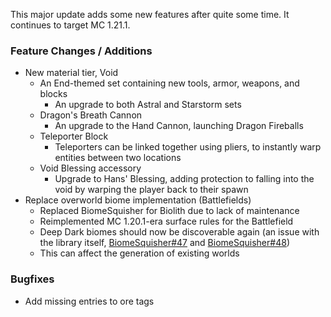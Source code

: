 This major update adds some new features after quite some time. It continues to target MC 1.21.1.

### Feature Changes / Additions

- New material tier, Void
    - An End-themed set containing new tools, armor, weapons, and blocks
        - An upgrade to both Astral and Starstorm sets
    - Dragon's Breath Cannon
        - An upgrade to the Hand Cannon, launching Dragon Fireballs
    - Teleporter Block
        - Teleporters can be linked together using pliers, to instantly warp entities between two locations
    - Void Blessing accessory
        - Upgrade to Hans' Blessing, adding protection to falling into the void by warping the player back to their
          spawn
- Replace overworld biome implementation (Battlefields)
    - Replaced BiomeSquisher for Biolith due to lack of maintenance
    - Reimplemented MC 1.20.1-era surface rules for the Battlefield
    - Deep Dark biomes should now be discoverable
      again (an issue with the library
      itself, [BiomeSquisher#47](https://github.com/lukebemishprojects/BiomeSquisher/issues/47)
      and [BiomeSquisher#48](https://github.com/lukebemishprojects/BiomeSquisher/issues/48))
    - This can affect the generation of existing worlds

### Bugfixes

- Add missing entries to ore tags